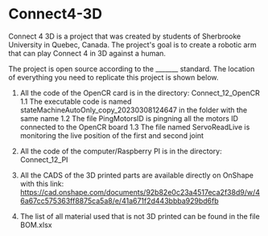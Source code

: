 # Connect4-3D
Connect 4 3D is a project that was created by students of Sherbrooke University in Quebec, Canada. The project's goal is to create a robotic arm that can play Connect 4 in 3D against a human.

The project is open source according to the _______ standard. The location of everything you need to replicate this project is shown below.

1. All the code of the OpenCR card is in the directory: Connect_12_OpenCR
  1.1 The executable code is named stateMachineAutoOnly_copy_20230308124647 in the folder with the same name
  1.2 The file PingMotorsID is pingning all the motors ID connected to the OpenCR board
  1.3 The file named ServoReadLive is monitoring the live position of the first and second joint

2. All the code of the computer/Raspberry PI is in the directory: Connect_12_PI

3. All the CADS of the 3D printed parts are available directly on OnShape with this link: 
                https://cad.onshape.com/documents/92b82e0c23a4517eca2f38d9/w/46a67cc575363ff8875ca5a8/e/41a671f2d443bbba929bd6fb

4. The list of all material used that is not 3D printed can be found in the file BOM.xlsx

